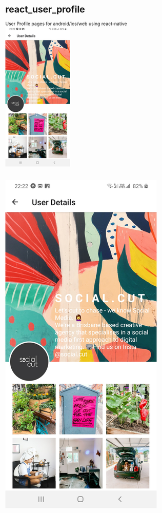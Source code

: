 # react_user_profile
User Profile pages for android/ios/web using react-native
<img src="screenshots/mob1.jpg" width="40%">
# ![](screenshots/mob1.jpg)
